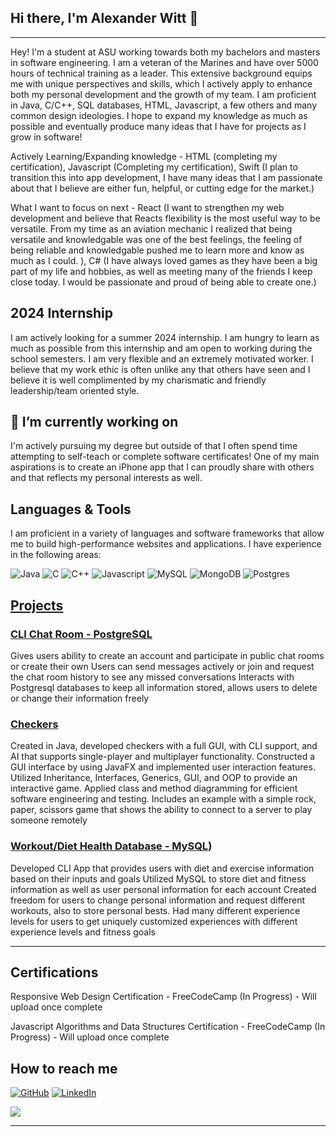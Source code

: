 ## Hi there, I'm Alexander Witt 👋  
----

Hey! I'm a student at ASU working towards both my bachelors and masters in software engineering. I am a veteran of the Marines and have over 5000 hours of technical training as a leader. This extensive background equips me with unique perspectives and skills, which I actively apply to enhance both my personal development and the growth of my team. I am proficient in Java, C/C++, SQL databases, HTML, Javascript, a few others and many common design ideologies. I hope to expand my knowledge as much as possible and eventually produce many ideas that I have for projects as I grow in software!

Actively Learning/Expanding knowledge - HTML (completing my certification), Javascript (Completing my certification), Swift (I plan to transition this into app development, I have many ideas that I am passionate about that I believe are either fun, helpful, or cutting edge for the market.)

What I want to focus on next - React (I want to strengthen my web development and believe that Reacts flexibility is the most useful way to be versatile. From my time as an aviation mechanic I realized that being versatile and knowledgable was one of the best feelings, the feeling of being reliable and knowledgable pushed me to learn more and know as much as I could. ), C# (I have always loved games as they have been a big part of my life and hobbies, as well as meeting many of the friends I keep close today. I would be passionate and proud of being able to create one.)

## 2024 Internship

I am actively looking for a summer 2024 internship. I am hungry to learn as much as possible from this internship and am open to working during the school semesters. I am very flexible and an extremely motivated worker. I believe that my work ethic is often unlike any that others have seen and I believe it is well complimented by my charismatic and friendly leadership/team oriented style.

## 🔭 I’m currently working on

I'm actively pursuing my degree but outside of that I often spend time attempting to self-teach or complete software certificates! One of my main aspirations is to create an iPhone app that I can proudly share with others and that reflects my personal interests as well.

## Languages & Tools
I am proficient in a variety of languages and software frameworks that allow me to build high-performance websites and applications. I have experience in the following areas:

![Java](https://img.shields.io/badge/-Java-135ABC?style=style=flat&logo=java) ![C](https://img.shields.io/badge/-C-00599C?style=style=flat&logo=c) ![C++](https://img.shields.io/badge/c++-%2300599C.svg?style=for-the-badge&logo=c%2B%2B&logoColor=white) ![Javascript](https://img.shields.io/badge/-Javascript-F7DF1E?style=flat&logo=javascript) ![MySQL](https://img.shields.io/badge/mysql-%2300f.svg?style=for-the-badge&logo=mysql&logoColor=white) ![MongoDB](https://img.shields.io/badge/MongoDB-%234ea94b.svg?style=for-the-badge&logo=mongodb&logoColor=white) ![Postgres](https://img.shields.io/badge/postgres-%23316192.svg?style=for-the-badge&logo=postgresql&logoColor=white) 

<!---
## Hobbies // About Me - Unprofessionally
I am an avid gym goer and gamer. These two hobbies are my most common. I often go through different cycles for the gym and enjoy sharing my progress. I am a PC gamer and play just about everything! I am not much of a social media user outside of professional uses. I like to think of myself as pretty open to doing just about anything and trying new things! I love active hobbies such as golfing or sports all the way to indoor hobbies like games and watching movies. I recently have started getting into rock climbing, it has been a blast and extremely challenging. I am a trivia addict and love anything that deals with *attempting* to be smart in order to answer (crosswords, trivia, games like wordle). I am both reserved and talkative. I tend to be extremely friendly and like to ease tensions with a relaxed approach and demeanor. I am always open to speaking my mind, challenging ideas, or asking questions but this does not mean it has to be in a rude way, mostly it is intended to be inqusitive or offer unique approaches, because either myself or the person I am asking may not understand the situation fully and need clarification. 
-->

## [Projects](https://github.com/imWitty/Projects)

### [CLI Chat Room - PostgreSQL](https://github.com/imWitty/Projects)
Gives users ability to create an account and participate in public chat rooms or create their own
Users can send messages actively or join and request the chat room history to see any missed conversations
Interacts with Postgresql databases to keep all information stored, allows users to delete or change their information freely

### [Checkers](https://github.com/imWitty/Projects) 
Created in Java, developed checkers with a full GUI, with CLI support, and AI that supports single-player and multiplayer functionality.
Constructed a GUI interface by using JavaFX and implemented user interaction features.
Utilized Inheritance, Interfaces, Generics, GUI, and OOP to provide an interactive game.
Applied class and method diagramming for efficient software engineering and testing.
Includes an example with a simple rock, paper, scissors game that shows the ability to connect to a server 
to play someone remotely

### [Workout/Diet Health Database - MySQL](https://github.com/imWitty/Projects)) 
Developed CLI App that provides users with diet and exercise information based on their inputs and goals
Utilized MySQL to store diet and fitness information as well as user personal information for each account
Created freedom for users to change personal information and request different workouts, also to store personal bests.
Had many different experience levels for users to get uniquely customized experiences with 
different experience levels and fitness goals
 
_____
## Certifications
Responsive Web Design Certification - FreeCodeCamp (In Progress) - Will upload once complete

Javascript Algorithms and Data Structures Certification - FreeCodeCamp (In Progress) - Will upload once complete

## How to reach me
[![GitHub](https://img.shields.io/badge/-Github-black.svg?style=flat-square&logo=github&colorB=555)](https://github.com/imWitty)
[![LinkedIn](https://img.shields.io/badge/-LinkedIn-black.svg?style=flat-square&logo=linkedin&colorB=555)](https://www.linkedin.com/in/alexjwitt/)


<a href="https://mail.google.com/mail/u/1/?ogbl#inbox?compose=jrjtXLCPpBSPVlgbmqkZDBdflSxBDFNGdhRzdswSCxhwMbBkNWpQlWHSlhTVtRvjNdCpHvbd"><img src="https://img.shields.io/badge/gmail-%23DD0031.svg?&style=for-the-badge&logo=gmail&logoColor=white"/></a>



______

